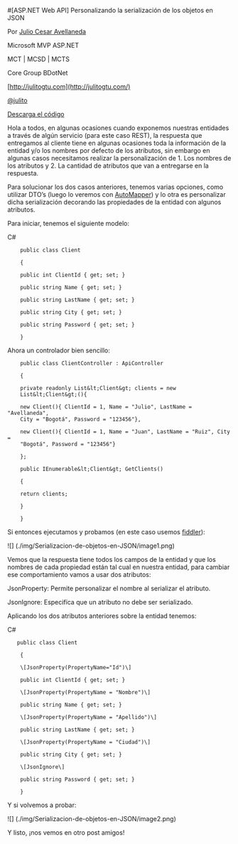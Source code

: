<properties
	pageTitle="[ASP.NET Web API] Personalizando la serialización de los objetos en JSON"
	description="Serialización de los objetos en JSON"
	services="web-dev"
	documentationCenter=""
	authors="andygonusa"
	manager=""
	editor="andygonusa"/>

<tags
	ms.service="web-dev"
	ms.workload="identity"
	ms.tgt_pltfrm="na"
	ms.devlang="na"
	ms.topic="how-to-article"
	ms.date="05/16/2016"
	ms.author="andygonusa"/>




#[ASP.NET Web API] Personalizando la serialización de los objetos en JSON


Por [Julio Cesar
Avellaneda](http://mvp.microsoft.com/en-us/MVP/Julio%20Cesar%20Avellaneda-4038198)

Microsoft MVP ASP.NET

MCT | MCSD | MCTS

Core Group BDotNet

[http://julitogtu.com](http://julitogtu.com/)

[@julito](https://twitter.com/julitogtu)

[Descarga el código](https://github.com/julitogtu/WebApi/tree/examples)

Hola a todos, en algunas ocasiones cuando exponemos nuestras entidades a
través de algún servicio (para este caso REST), la respuesta que
entregamos al cliente tiene en algunas ocasiones toda la información de
la entidad y/o los nombres por defecto de los atributos, sin embargo en
algunas casos necesitamos realizar la personalización de 1. Los nombres
de los atributos y 2. La cantidad de atributos que van a entregarse en
la respuesta.

Para solucionar los dos casos anteriores, tenemos varias opciones, como
utilizar DTO’s (luego lo veremos con
[AutoMapper](http://automapper.org/)) y lo otra es personalizar dicha
serialización decorando las propiedades de la entidad con algunos
atributos.

Para iniciar, tenemos el siguiente modelo:

C\#


```
    public class Client

    {

    public int ClientId { get; set; }

    public string Name { get; set; }

    public string LastName { get; set; }

    public string City { get; set; }

    public string Password { get; set; }

    }
```

Ahora un controlador bien sencillo:


```
    public class ClientController : ApiController

    {

    private readonly List&lt;Client&gt; clients = new
    List&lt;Client&gt;(){

    new Client(){ ClientId = 1, Name = "Julio", LastName = "Avellaneda",
    City = "Bogotá", Password = "123456"},

    new Client(){ ClientId = 1, Name = "Juan", LastName = "Ruiz", City =
    "Bogotá", Password = "123456"}

    };

    public IEnumerable&lt;Client&gt; GetClients()

    {

    return clients;

    }

    }
```

Si entonces ejecutamos y probamos (en este caso usemos
[fiddler](http://fiddler2.com/)):

![] (./img/Serializacion-de-objetos-en-JSON/image1.png)


Vemos que la respuesta tiene todos los campos de la entidad y que los
nombres de cada propiedad están tal cual en nuestra entidad, para
cambiar ese comportamiento vamos a usar dos atributos:

JsonProperty: Permite personalizar el nombre al serializar el atributo.

JsonIgnore: Especifíca que un atributo no debe ser serializado.

Aplicando los dos atributos anteriores sobre la entidad tenemos:

C\#


```
   public class Client

    {

    \[JsonProperty(PropertyName="Id")\]

    public int ClientId { get; set; }

    \[JsonProperty(PropertyName = "Nombre")\]

    public string Name { get; set; }

    \[JsonProperty(PropertyName = "Apellido")\]

    public string LastName { get; set; }

    \[JsonProperty(PropertyName = "Ciudad")\]

    public string City { get; set; }

    \[JsonIgnore\]

    public string Password { get; set; }

    }
```

Y si volvemos a probar:

![] (./img/Serializacion-de-objetos-en-JSON/image2.png)


Y listo, ¡nos vemos en otro post amigos!
